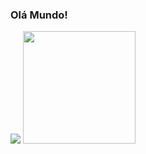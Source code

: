 ### Olá Mundo!

<div>
  <img src="https://github-readme-stats-sigma-five.vercel.app/api?username=Wander06&theme=dracula"/>
  <img height="180em" src="https://github-readme-stats-sigma-five.vercel.app/api/top-langs/?username=Wander06&layout=compact&langs_count=16&theme=dracula"/>
</div>

